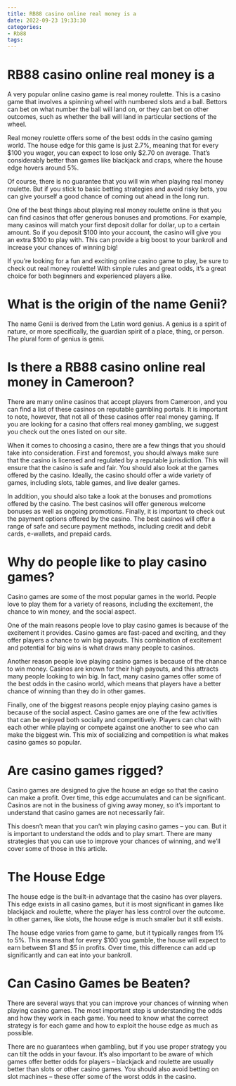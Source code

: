 ```yaml
---
title: RB88 casino online real money is a 
date: 2022-09-23 19:33:30
categories:
- Rb88
tags:
---
```



#  RB88 casino online real money is a 

A very popular online casino game is real money roulette. This is a casino game that involves a spinning wheel with numbered slots and a ball. Bettors can bet on what number the ball will land on, or they can bet on other outcomes, such as whether the ball will land in particular sections of the wheel.

Real money roulette offers some of the best odds in the casino gaming world. The house edge for this game is just 2.7%, meaning that for every $100 you wager, you can expect to lose only $2.70 on average. That’s considerably better than games like blackjack and craps, where the house edge hovers around 5%. 

Of course, there is no guarantee that you will win when playing real money roulette. But if you stick to basic betting strategies and avoid risky bets, you can give yourself a good chance of coming out ahead in the long run.

One of the best things about playing real money roulette online is that you can find casinos that offer generous bonuses and promotions. For example, many casinos will match your first deposit dollar for dollar, up to a certain amount. So if you deposit $100 into your account, the casino will give you an extra $100 to play with. This can provide a big boost to your bankroll and increase your chances of winning big!

If you’re looking for a fun and exciting online casino game to play, be sure to check out real money roulette! With simple rules and great odds, it’s a great choice for both beginners and experienced players alike.

#  What is the origin of the name Genii? 

The name Genii is derived from the Latin word genius. A genius is a spirit of nature, or more specifically, the guardian spirit of a place, thing, or person. The plural form of genius is genii.

#  Is there a RB88 casino online real money in Cameroon? 

There are many online casinos that accept players from Cameroon, and you can find a list of these casinos on reputable gambling portals. It is important to note, however, that not all of these casinos offer real money gaming. If you are looking for a casino that offers real money gambling, we suggest you check out the ones listed on our site.

When it comes to choosing a casino, there are a few things that you should take into consideration. First and foremost, you should always make sure that the casino is licensed and regulated by a reputable jurisdiction. This will ensure that the casino is safe and fair. You should also look at the games offered by the casino. Ideally, the casino should offer a wide variety of games, including slots, table games, and live dealer games.

In addition, you should also take a look at the bonuses and promotions offered by the casino. The best casinos will offer generous welcome bonuses as well as ongoing promotions. Finally, it is important to check out the payment options offered by the casino. The best casinos will offer a range of safe and secure payment methods, including credit and debit cards, e-wallets, and prepaid cards.

#  Why do people like to play casino games? 

Casino games are some of the most popular games in the world. People love to play them for a variety of reasons, including the excitement, the chance to win money, and the social aspect.

One of the main reasons people love to play casino games is because of the excitement it provides. Casino games are fast-paced and exciting, and they offer players a chance to win big payouts. This combination of excitement and potential for big wins is what draws many people to casinos.

Another reason people love playing casino games is because of the chance to win money. Casinos are known for their high payouts, and this attracts many people looking to win big. In fact, many casino games offer some of the best odds in the casino world, which means that players have a better chance of winning than they do in other games.

Finally, one of the biggest reasons people enjoy playing casino games is because of the social aspect. Casino games are one of the few activities that can be enjoyed both socially and competitively. Players can chat with each other while playing or compete against one another to see who can make the biggest win. This mix of socializing and competition is what makes casino games so popular.

#  Are casino games rigged?

Casino games are designed to give the house an edge so that the casino can make a profit. Over time, this edge accumulates and can be significant. Casinos are not in the business of giving away money, so it’s important to understand that casino games are not necessarily fair.

This doesn’t mean that you can’t win playing casino games – you can. But it is important to understand the odds and to play smart. There are many strategies that you can use to improve your chances of winning, and we’ll cover some of those in this article.

# The House Edge

The house edge is the built-in advantage that the casino has over players. This edge exists in all casino games, but it is most significant in games like blackjack and roulette, where the player has less control over the outcome. In other games, like slots, the house edge is much smaller but it still exists.

The house edge varies from game to game, but it typically ranges from 1% to 5%. This means that for every $100 you gamble, the house will expect to earn between $1 and $5 in profits. Over time, this difference can add up significantly and can eat into your bankroll.

# Can Casino Games be Beaten?

There are several ways that you can improve your chances of winning when playing casino games. The most important step is understanding the odds and how they work in each game. You need to know what the correct strategy is for each game and how to exploit the house edge as much as possible.

There are no guarantees when gambling, but if you use proper strategy you can tilt the odds in your favour. It’s also important to be aware of which games offer better odds for players – blackjack and roulette are usually better than slots or other casino games. You should also avoid betting on slot machines – these offer some of the worst odds in the casino.
